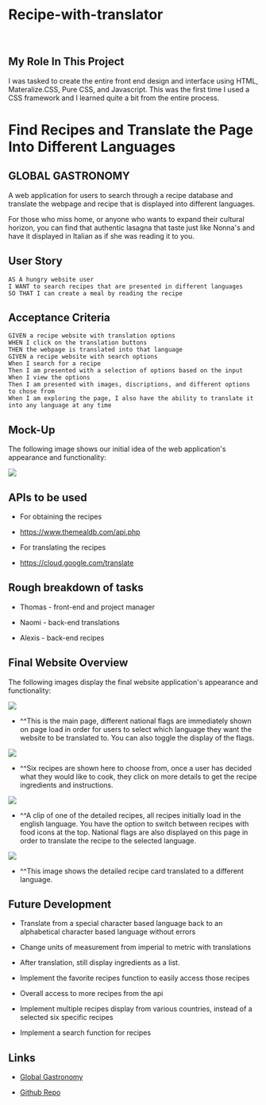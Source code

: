 # Recipe-with-translator

<br>

## My Role In This Project

I was tasked to create the entire front end design and interface using HTML, Materalize.CSS, Pure CSS, and Javascript.
This was the first time I used a CSS framework and I learned quite a bit from the entire process. 

# Find Recipes and Translate the Page Into Different Languages 
 

## GLOBAL GASTRONOMY
A web application for users to search through a recipe database and translate the webpage and recipe that is displayed into different languages.  

For those who miss home, or anyone who wants to expand their cultural horizon, you can find that authentic lasagna that taste just like Nonna's and have it displayed in Italian as if she was reading it to you. 


## User Story
```
AS A hungry website user
I WANT to search recipes that are presented in different languages 
SO THAT I can create a meal by reading the recipe
```

## Acceptance Criteria
```
GIVEN a recipe website with translation options
WHEN I click on the translation buttons
THEN the webpage is translated into that language
GIVEN a recipe website with search options
When I search for a recipe
Then I am presented with a selection of options based on the input
When I view the options
Then I am presented with images, discriptions, and different options to chose from
When I am exploring the page, I also have the ability to translate it into any language at any time 
```
## Mock-Up

The following image shows our initial idea of the web application's appearance and functionality:

<img src="assets/images/mockup.JPG"> 

## APIs to be used

* For obtaining the recipes

* https://www.themealdb.com/api.php

* For translating the recipes

* https://cloud.google.com/translate
 


## Rough breakdown of tasks 

* Thomas - front-end and project manager

* Naomi - back-end translations

* Alexis - back-end recipes

## Final Website Overview

The following images display the final website application's appearance and functionality:

<img src="assets/images/final-clip-1.JPG">

* ^^This is the main page, different national flags are immediately shown on page load in order for users to select which language they want the website to be translated to. You can also toggle the display of the flags. 

<img src="assets/images/final-clip-2.JPG">

* ^^Six recipes are shown here to choose from, once a user has decided what they would like to cook, they click on more details to get the recipe ingredients and instructions. 

<img src="assets/images/final-clip-3.JPG">

* ^^A clip of one of the detailed recipes, all recipes initially load in the english language. You have the option to switch between recipes with food icons at the top. National flags are also displayed on this page in order to translate the recipe to the selected language.

<img src="assets/images/final-clip-4.JPG">

 * ^^This image shows the detailed recipe card translated to a different language.

 ## Future Development
 
 * Translate from a special character based language back to an alphabetical character based language without errors

 * Change units of measurement from imperial to metric with translations

 * After translation, still display ingredients as a list.

 * Implement the favorite recipes function to easily access those recipes

 * Overall access to more recipes from the api

 * Implement multiple recipes display from various countries, instead of a selected six specific recipes

 * Implement a search function for recipes

 ## Links
  
  * <a href="https://tmaxey201.github.io/Recipe-with-translator/index.html">Global Gastronomy</a>

  * <a href="https://github.com/Tmaxey201/Recipe-with-translator"> Github Repo</a>


